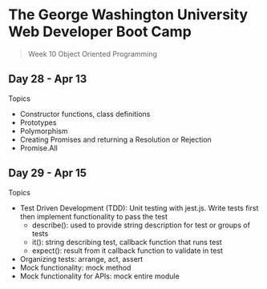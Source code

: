 # **The George Washington University Web Developer Boot Camp**
> Week 10 Object Oriented Programming

## **Day 28 - Apr 13**
Topics
- Constructor functions, class definitions
- Prototypes
- Polymorphism
- Creating Promises and returning a Resolution or Rejection 
- Promise.All

## **Day 29 - Apr 15**
Topics
- Test Driven Development (TDD): Unit testing with jest.js. Write tests first then implement functionality to pass the test
  - describe(): used to provide string description for test or groups of tests
  - it(): string describing test, callback function that runs test
  - expect(): result from it callback function to validate in test
- Organizing tests: arrange, act, assert
- Mock functionality: mock method
- Mock functionality for APIs: mock entire module